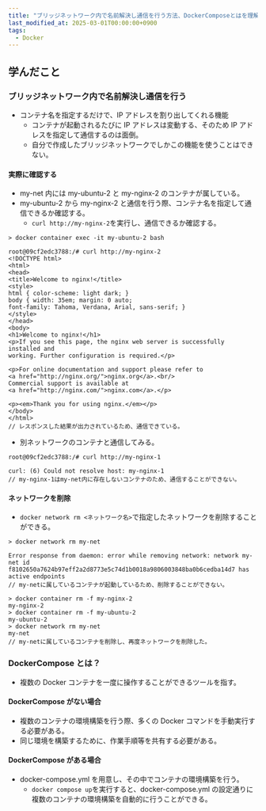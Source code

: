 ```yaml
---
title: "ブリッジネットワーク内で名前解決し通信を行う方法、DockerComposeとはを理解する"
last_modified_at: 2025-03-01T00:00:00+0900
tags:
  - Docker
---
```


## 学んだこと

### ブリッジネットワーク内で名前解決し通信を行う

- コンテナ名を指定するだけで、IP アドレスを割り出してくれる機能
  - コンテナが起動されるたびに IP アドレスは変動する、そのため IP アドレスを指定して通信するのは面倒。
  - 自分で作成したブリッジネットワークでしかこの機能を使うことはできない。

#### 実際に確認する

- my-net 内には my-ubuntu-2 と my-nginx-2 のコンテナが属している。
- my-ubuntu-2 から my-nginx-2 と通信を行う際、コンテナ名を指定して通信できるか確認する。
  - `curl http://my-nginx-2`を実行し、通信できるか確認する。

```
> docker container exec -it my-ubuntu-2 bash

root@09cf2edc3788:/# curl http://my-nginx-2
<!DOCTYPE html>
<html>
<head>
<title>Welcome to nginx!</title>
<style>
html { color-scheme: light dark; }
body { width: 35em; margin: 0 auto;
font-family: Tahoma, Verdana, Arial, sans-serif; }
</style>
</head>
<body>
<h1>Welcome to nginx!</h1>
<p>If you see this page, the nginx web server is successfully installed and
working. Further configuration is required.</p>

<p>For online documentation and support please refer to
<a href="http://nginx.org/">nginx.org</a>.<br/>
Commercial support is available at
<a href="http://nginx.com/">nginx.com</a>.</p>

<p><em>Thank you for using nginx.</em></p>
</body>
</html>
// レスポンスした結果が出力されているため、通信できている。
```

- 別ネットワークのコンテナと通信してみる。

```
root@09cf2edc3788:/# curl http://my-nginx-1

curl: (6) Could not resolve host: my-nginx-1
// my-nginx-1はmy-net内に存在しないコンテナのため、通信することができない。
```

#### ネットワークを削除

- `docker network rm <ネットワーク名>`で指定したネットワークを削除することができる。

```
> docker network rm my-net

Error response from daemon: error while removing network: network my-net id f8102650a7624b97eff2a2d8773e5c74d1b0018a9806003848ba0b6cedba14d7 has active endpoints
// my-netに属しているコンテナが起動しているため、削除することができない。

> docker container rm -f my-nginx-2
my-nginx-2
> docker container rm -f my-ubuntu-2
my-ubuntu-2
> docker network rm my-net
my-net
// my-netに属しているコンテナを削除し、再度ネットワークを削除した。
```

### DockerCompose とは？

- 複数の Docker コンテナを一度に操作することができるツールを指す。

#### DockerCompose がない場合

- 複数のコンテナの環境構築を行う際、多くの Docker コマンドを手動実行する必要がある。
- 同じ環境を構築するために、作業手順等を共有する必要がある。

#### DockerCompose がある場合

- docker-compose.yml を用意し、その中でコンテナの環境構築を行う。
  - `docker compose up`を実行すると、docker-compose.yml の設定通りに複数のコンテナの環境構築を自動的に行うことができる。
